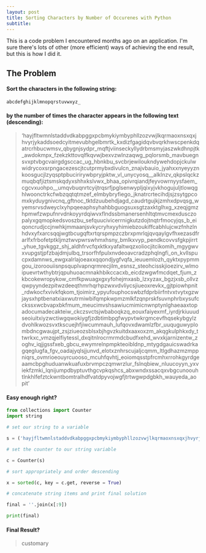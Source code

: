 ```yaml
---
layout: post
title: Sorting Characters by Number of Occurenes with Python
subtitle: 
---
```


This is a code problem I encountered months ago on an application. 
I'm sure there's lots of other (more efficient) ways of achieving the end result, but this is how I did it.

## The Problem

#### Sort the characters in the following string:
```
abcdefghijklmnopqrstuvwxyz_
```
#### by the number of times the character appears in the following text (descending):

>‘hayjfltwmnlstaddvdkabpggxpcbmykiymbyphllzozvwjlkqrmaoxnsxqxjhvyrjykaddsoedcyitmevubhgelbmrtk_kxdizfgagidqvbvqrkhwscpenkdqatrcrhbucwmsv_qbygnjsydpr_mqftjviinseckyllydrbmsmyjaszwkdhnpjtk_awdokmpx_fzekzkttovqlfkqvwjbexvzwlnzaqwg_pqlorsmb_mavbuegnsvxptvbgcvairgdgsccac_ug_hbnkbu_svcbrjewiloukndywehdopjckulwwidrycoxsrpngacezescjtcutprmybxdivulcn_znajvbauio_jyahxxnyeyyznkoosgucjlzyqsptpbucirirywbpryjpktw_vl_unycyosq__alklnzv_qkpslqckzmuqbqfjiztsmskqdyxshhxkslvwx_bhaa_opivrqiandjfeyvowrnyysfaem_cgcvxuohpo__umqvbuqnrtcyijtrqsrfjpglsenwypljqixyjvkhogujuljtlowqghlwoonctrkcfwbzqqtqtmzef_elmbybryfiego_jknatrcrtecihdjsjzsytgpcomxkyduygnivcnq_gftnoc_tktdzuubehdjagd_caudrtgujkjzmhxdpvqsg_wyemsrvsdweyclxyhpqeeaphsyhahbbguogsuxsgtzaxktglhxg_xzeqjgmzhpmwfzwpufnrvdnkoyyrdqiwvxflndssbmanersenhltqtmvcmexdusczopalyxgqmopkedsvoszbu_sefquucivicerrnigkutzdojtnqtrfmocyjqs_b_eiqoncrudjccjnwhkjmmaanjsvkycryhxyyhimiebzoukiffcabhlujcwzfnhzlnhdvxyfxarcsqqjwgtbcugqftxrtqrspmpzczbrxpmrlqjqvqaylgvfhxezasdfrarlfxfrbofetptkljmztwvpwrswhmxhsny_bmlkxvyp_pendkcovvsfgkpjirrt_yhue_tgvkggz_shj_aldhfrvcfqxktkxyafaltwqzxoliocjitcikomih_mgygwvxvupgstjpfzbajdmjulbq_trsorfhfpulxnvdeoavcradzphqlngfi_on_kvllspucpxdamnws_ewgxalrlajoeaxxqqondjygfvqfa_ieuuemlozh_qyktxpypmmgou_izoroouiisnpsquplvapnqrmrecjilm_esnsz_steohcisskjioezirv_wlmoipuevrtwthybtrjqpuhuoacmnakhbikccacxb_eicdzwgwfmcdqet_fjum_zkbcokewropykow_cmfkpwuagxgxyfohejmxasb_lzxyzax_bgzjxsb_ollvzqwpyyndezpitwzdeeqthmrhqrhpzwxvdvliycsjiueoxrevkx_gjtpiowhpnit_rdwkocfxvivkfqkom_tjoimirz_ypyufouphocswbzfdprbiirfntvxtvytxgzwjaysxhptbenatxiaxwutrmiwbifqmpkwpmzmlkfzqnprskfsuvnphrbxysufcckssxwcbvapxbkfmum_meucimvshsawiucmimicnwnptynlghaeaaxtopadocumadecakteiw_ckczsvctsjwbaboqkzq_eouxfaiyexmf_iyrdjrkiuuudseoiuitxiyzwctiwgqwokiygfjzdbtimbpgfwypvtwkrgmcevfhqsekybgylzdvohlkwozsvxtkscuejhfjiwcummauh_lufqovxdwamlzfbr_uuquguwyplombdncgwaujpt_zsjziueozsblsxbjhgvzkuitdxaaxoxzm_akqgkulphkxdy_ttwrkxc_vmzqjelfiytessl_dxqitnlrocrmrmdcbudfxehd_wvxkjarnizentw_zoghv_iqjjgssfxeb_gbcu_ewymrelnpmpkteoibldnp_mtygdgauicswadrkagqeglugfa_fgv_oadajyqlsjjunvd_elotxznhrscujaljcqmm_ltlgdhazmzmppniqrs_ovmrioeouyrcuooso_mcuhfqvhtj_eoiomqsstpfrcmhxrrohkgyrdgeaamcbpghuduanwkuafuxbrvmpczqmwrzlur_fslnqbiew_nluucoyyn_yxviekfzmki_lqnijumpdbyptuvthgcvpkqshcs_abxwndxssacqxvbgcunoouhtlnkhlfefztckwntbomtralhdfvatdpyvojwgfjtrtwgwpdgbkh_wauyeda_aopit’

#### Easy enough right?

```python
from collections import Counter
import string

# set our string to a variable

s = ('hayjfltwmnlstaddvdkabpggxpcbmykiymbyphllzozvwjlkqrmaoxnsxqxjhvyrjykaddsoedcyitmevubhgelbmrtk_kxdizfgagidqvbvqrkhwscpenkdqatrcrhbucwmsv_qbygnjsydpr_mqftjviinseckyllydrbmsmyjaszwkdhnpjtk_awdokmpx_fzekzkttovqlfkqvwjbexvzwlnzaqwg_pqlorsmb_mavbuegnsvxptvbgcvairgdgsccac_ug_hbnkbu_svcbrjewiloukndywehdopjckulwwidrycoxsrpngacezescjtcutprmybxdivulcn_znajvbauio_jyahxxnyeyyznkoosgucjlzyqsptpbucirirywbpryjpktw_vl_unycyosq__alklnzv_qkpslqckzmuqbqfjiztsmskqdyxshhxkslvwx_bhaa_opivrqiandjfeyvowrnyysfaem_cgcvxuohpo__umqvbuqnrtcyijtrqsrfjpglsenwypljqixyjvkhogujuljtlowqghlwoonctrkcfwbzqqtqtmzef_elmbybryfiego_jknatrcrtecihdjsjzsytgpcomxkyduygnivcnq_gftnoc_tktdzuubehdjagd_caudrtgujkjzmhxdpvqsg_wyemsrvsdweyclxyhpqeeaphsyhahbbguogsuxsgtzaxktglhxg_xzeqjgmzhpmwfzwpufnrvdnkoyyrdqiwvxflndssbmanersenhltqtmvcmexdusczopalyxgqmopkedsvoszbu_sefquucivicerrnigkutzdojtnqtrfmocyjqs_b_eiqoncrudjccjnwhkjmmaanjsvkycryhxyyhimiebzoukiffcabhlujcwzfnhzlnhdvxyfxarcsqqjwgtbcugqftxrtqrspmpzczbrxpmrlqjqvqaylgvfhxezasdfrarlfxfrbofetptkljmztwvpwrswhmxhsny_bmlkxvyp_pendkcovvsfgkpjirrt_yhue_tgvkggz_shj_aldhfrvcfqxktkxyafaltwqzxoliocjitcikomih_mgygwvxvupgstjpfzbajdmjulbq_trsorfhfpulxnvdeoavcradzphqlngfi_on_kvllspucpxdamnws_ewgxalrlajoeaxxqqondjygfvqfa_ieuuemlozh_qyktxpypmmgou_izoroouiisnpsquplvapnqrmrecjilm_esnsz_steohcisskjioezirv_wlmoipuevrtwthybtrjqpuhuoacmnakhbikccacxb_eicdzwgwfmcdqet_fjum_zkbcokewropykow_cmfkpwuagxgxyfohejmxasb_lzxyzax_bgzjxsb_ollvzqwpyyndezpitwzdeeqthmrhqrhpzwxvdvliycsjiueoxrevkx_gjtpiowhpnit_rdwkocfxvivkfqkom_tjoimirz_ypyufouphocswbzfdprbiirfntvxtvytxgzwjaysxhptbenatxiaxwutrmiwbifqmpkwpmzmlkfzqnprskfsuvnphrbxysufcckssxwcbvapxbkfmum_meucimvshsawiucmimicnwnptynlghaeaaxtopadocumadecakteiw_ckczsvctsjwbaboqkzq_eouxfaiyexmf_iyrdjrkiuuudseoiuitxiyzwctiwgqwokiygfjzdbtimbpgfwypvtwkrgmcevfhqsekybgylzdvohlkwozsvxtkscuejhfjiwcummauh_lufqovxdwamlzfbr_uuquguwyplombdncgwaujpt_zsjziueozsblsxbjhgvzkuitdxaaxoxzm_akqgkulphkxdy_ttwrkxc_vmzqjelfiytessl_dxqitnlrocrmrmdcbudfxehd_wvxkjarnizentw_zoghv_iqjjgssfxeb_gbcu_ewymrelnpmpkteoibldnp_mtygdgauicswadrkagqeglugfa_fgv_oadajyqlsjjunvd_elotxznhrscujaljcqmm_ltlgdhazmzmppniqrs_ovmrioeouyrcuooso_mcuhfqvhtj_eoiomqsstpfrcmhxrrohkgyrdgeaamcbpghuduanwkuafuxbrvmpczqmwrzlur_fslnqbiew_nluucoyyn_yxviekfzmki_lqnijumpdbyptuvthgcvpkqshcs_abxwndxssacqxvbgcunoouhtlnkhlfefztckwntbomtralhdfvatdpyvojwgfjtrtwgwpdgbkh_wauyeda_aopit')

# set the counter to our string variable

c = Counter(s)  

# sort appropriately and order descending 

x = sorted(c, key = c.get, reverse = True)

# concatenate string items and print final solution

final = ''.join(x[:9])

print(final)
```

#### Final Result?
> customary
